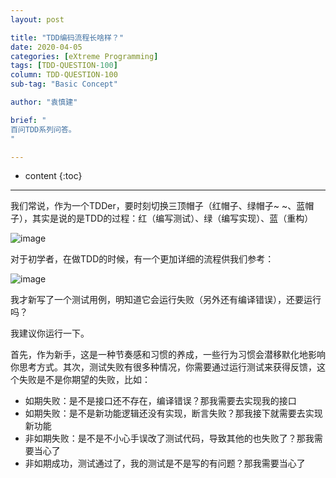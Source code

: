 ```yaml
---
layout: post

title: "TDD编码流程长啥样？"
date: 2020-04-05
categories: [eXtreme Programming]
tags: [TDD-QUESTION-100]
column: TDD-QUESTION-100
sub-tag: "Basic Concept"

author: "袁慎建"

brief: "
百问TDD系列问答。
"

---
```


* content
{:toc}

---

我们常说，作为一个TDDer，要时刻切换三顶帽子（红帽子、绿帽子~ ~、蓝帽子），其实是说的是TDD的过程：红（编写测试）、绿（编写实现）、蓝（重构）

![image](https://upload-images.jianshu.io/upload_images/1445879-bd0cfe28619a368d.png?imageMogr2/auto-orient/strip%7CimageView2/2/w/1240)

对于初学者，在做TDD的时候，有一个更加详细的流程供我们参考：

![image](https://upload-images.jianshu.io/upload_images/1445879-a19b6c8d58a00cfa.png?imageMogr2/auto-orient/strip%7CimageView2/2/w/1240)

我才新写了一个测试用例，明知道它会运行失败（另外还有编译错误），还要运行吗？

我建议你运行一下。

首先，作为新手，这是一种节奏感和习惯的养成，一些行为习惯会潜移默化地影响你思考方式。其次，测试失败有很多种情况，你需要通过运行测试来获得反馈，这个失败是不是你期望的失败，比如：

*   如期失败：是不是接口还不存在，编译错误？那我需要去实现我的接口
*   如期失败：是不是新功能逻辑还没有实现，断言失败？那我接下就需要去实现新功能
*   非如期失败：是不是不小心手误改了测试代码，导致其他的也失败了？那我需要当心了
*   非如期成功，测试通过了，我的测试是不是写的有问题？那我需要当心了
